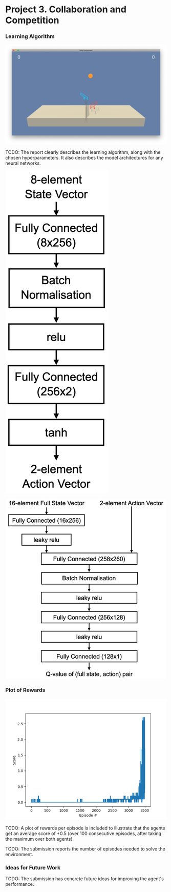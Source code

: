 # Project 3. Collaboration and Competition
### Learning Algorithm

![Tennis](tennis.png)

TODO: The report clearly describes the learning algorithm, along with the chosen
hyperparameters. It also describes the model architectures for any neural
networks.

![Actor](actor.png)


![Critic](critic.png)


### Plot of Rewards

![TrainingGraph](training_graph.png)

TODO: A plot of rewards per episode is included to illustrate that the agents
get an average score of +0.5 (over 100 consecutive episodes, after taking the
maximum over both agents).

TODO: The submission reports the number of episodes needed to solve the
environment.

### Ideas for Future Work

TODO: The submission has concrete future ideas for improving the agent's
performance.
